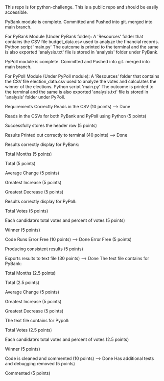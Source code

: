 This repo is for python-challenge. This is a public repo and should be easily accessible.


PyBank module is complete. Committed and Pushed into git. merged into main branch.

For PyBank Module (Under PyBank folder):
A 'Resources' folder that contains the CSV file budget_data.csv used to analyze the financial records.
Python script 'main.py'
The outcome is printed to the terminal and the same is also exported 'analysis.txt' file is stored in 'analysis' folder under PyBank.



PyPoll module is complete. Committed and Pushed into git. merged into main branch.

For PyPoll Module (Under PyPoll module):
A 'Resources' folder that contains the CSV file election_data.csv used to analyze the votes and calculates the winner of the elections.
Python script 'main.py'
The outcome is printed to the terminal and the same is also exported 'analysis.txt' file is stored in 'analysis' folder under PyPoll.

Requirements
Correctly Reads in the CSV (10 points)        --> Done

Reads in the CSVs for both PyBank and PyPoll using Python (5 points)

Successfully stores the header row (5 points)

Results Printed out correctly to terminal (40 points)        --> Done

Results correctly display for PyBank:

Total Months (5 points)

Total (5 points)

Average Change (5 points)

Greatest Increase (5 points)

Greatest Decrease (5 points)

Results correctly display for PyPoll:

Total Votes (5 points)

Each candidate’s total votes and percent of votes (5 points)

Winner (5 points)

Code Runs Error Free (10 points)        --> Done
Error Free (5 points)

Producing consistent results (5 points)

Exports results to text file (30 points)        --> Done
The text file contains for PyBank:

Total Months (2.5 points)

Total (2.5 points)

Average Change (5 points)

Greatest Increase (5 points)

Greatest Decrease (5 points)

The text file contains for Pypoll:

Total Votes (2.5 points)

Each candidate’s total votes and percent of votes (2.5 points)

Winner (5 points)

Code is cleaned and commented (10 points)        --> Done
Has additional tests and debugging removed (5 points)

Commented (5 points)
